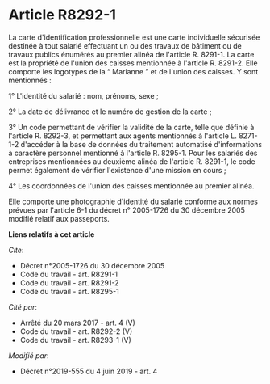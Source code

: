 # Article R8292-1

La carte d'identification professionnelle est une carte individuelle sécurisée destinée à tout salarié effectuant un ou des
travaux de bâtiment ou de travaux publics énumérés au premier alinéa de l'article R. 8291-1. La carte est la propriété de
l'union des caisses mentionnée à l'article R. 8291-2. Elle comporte les logotypes de la “ Marianne ” et de l'union des
caisses. Y sont mentionnés :

1° L'identité du salarié : nom, prénoms, sexe ;

2° La date de délivrance et le numéro de gestion de la carte ;

3° Un code permettant de vérifier la validité de la carte, telle que définie à l'article R. 8292-3, et permettant aux agents
mentionnés à l'article L. 8271-1-2 d'accéder à la base de données du traitement automatisé d'informations à caractère
personnel mentionné à l'article R. 8295-1. Pour les salariés des entreprises mentionnées au deuxième alinéa de l'article R.
8291-1, le code permet également de vérifier l'existence d'une mission en cours ;

4° Les coordonnées de l'union des caisses mentionnée au premier alinéa.

Elle comporte une photographie d'identité du salarié conforme aux normes prévues par l'article 6-1 du décret n° 2005-1726 du
30 décembre 2005 modifié relatif aux passeports.

**Liens relatifs à cet article**

_Cite_:

  - Décret n°2005-1726 du 30 décembre 2005
  - Code du travail - art. R8291-1
  - Code du travail - art. R8291-2
  - Code du travail - art. R8295-1

_Cité par_:

  - Arrêté du 20 mars 2017 - art. 4 (V)
  - Code du travail - art. R8292-2 (V)
  - Code du travail - art. R8293-1 (V)

_Modifié par_:

  - Décret n°2019-555 du 4 juin 2019 - art. 4

